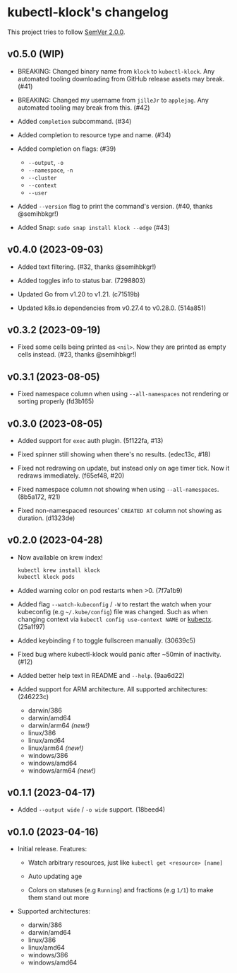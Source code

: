 <!--
SPDX-FileCopyrightText: 2023 Kalle Fagerberg

SPDX-License-Identifier: CC-BY-4.0
-->

# kubectl-klock's changelog

This project tries to follow [SemVer 2.0.0](https://semver.org/).

<!--
	When composing new changes to this list, try to follow convention.
	The WIP release shall be updated just before adding the Git tag.
	Replace (WIP) by (YYYY-MM-DD), e.g. (2021-02-09) for 9th of February, 2021
	A good source on conventions can be found here:
	https://changelog.md/
-->

## v0.5.0 (WIP)

- BREAKING: Changed binary name from `klock` to `kubectl-klock`.
  Any automated tooling downloading from GitHub release assets may break. (#41)

- BREAKING: Changed my username from `jilleJr` to `applejag`.
  Any automated tooling may break from this. (#42)

- Added `completion` subcommand. (#34)

- Added completion to resource type and name. (#34)

- Added completion on flags: (#39)

  - `--output`, `-o`
  - `--namespace`, `-n`
  - `--cluster`
  - `--context`
  - `--user`

- Added `--version` flag to print the command's version.
  (#40, thanks @semihbkgr!)

- Added Snap: `sudo snap install klock --edge` (#43)

## v0.4.0 (2023-09-03)

- Added text filtering. (#32, thanks @semihbkgr!)

- Added toggles info to status bar. (7298803)

- Updated Go from v1.20 to v1.21. (c71519b)

- Updated k8s.io dependencies from v0.27.4 to v0.28.0. (514a851)

## v0.3.2 (2023-09-19)

- Fixed some cells being printed as `<nil>`. Now they are printed as empty
  cells instead. (#23, thanks @semihbkgr!)

## v0.3.1 (2023-08-05)

- Fixed namespace column when using `--all-namespaces` not rendering or
  sorting properly (fd3b165)

## v0.3.0 (2023-08-05)

- Added support for `exec` auth plugin. (5f122fa, #13)

- Fixed spinner still showing when there's no results. (edec13c, #18)

- Fixed not redrawing on update, but instead only on age timer tick.
  Now it redraws immediately. (f65ef48, #20)

- Fixed namespace column not showing when using `--all-namespaces`.
  (8b5a172, #21)

- Fixed non-namespaced resources' `CREATED AT` column not showing as duration.
  (d1323de)

## v0.2.0 (2023-04-28)

- Now available on krew index!

  ```bash
  kubectl krew install klock
  kubectl klock pods
  ```

- Added warning color on pod restarts when >0. (7f7a1b9)

- Added flag `--watch-kubeconfig` / `-W` to restart the watch when your
  kubeconfig (e.g `~/.kube/config`) file was changed. Such as when changing
  context via `kubectl config use-context NAME` or
  [kubectx](https://github.com/ahmetb/kubectx). (25a1f97)

- Added keybinding `f` to toggle fullscreen manually. (30639c5)

- Fixed bug where kubectl-klock would panic after ~50min of inactivity. (#12)

- Added better help text in README and `--help`. (9aa6d22)

- Added support for ARM architecture. All supported architectures: (246223c)

  - darwin/386
  - darwin/amd64
  - darwin/arm64 *(new!)*
  - linux/386
  - linux/amd64
  - linux/arm64 *(new!)*
  - windows/386
  - windows/amd64
  - windows/arm64 *(new!)*

## v0.1.1 (2023-04-17)

- Added `--output wide` / `-o wide` support. (18beed4)

## v0.1.0 (2023-04-16)

- Initial release. Features:

  - Watch arbitrary resources, just like `kubectl get <resource> [name]`

  - Auto updating age

  - Colors on statuses (e.g `Running`) and fractions (e.g `1/1`) to make them
    stand out more

- Supported architectures:

  - darwin/386
  - darwin/amd64
  - linux/386
  - linux/amd64
  - windows/386
  - windows/amd64
